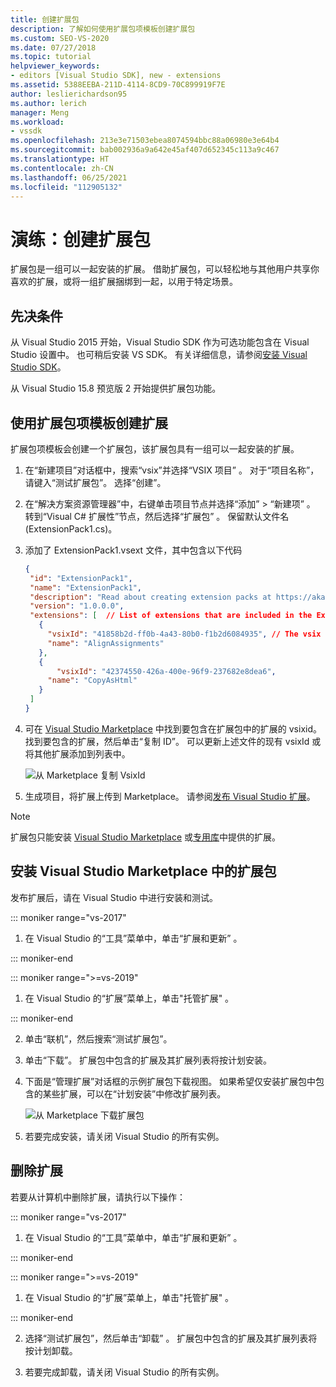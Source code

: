 ```yaml
---
title: 创建扩展包
description: 了解如何使用扩展包项模板创建扩展包
ms.custom: SEO-VS-2020
ms.date: 07/27/2018
ms.topic: tutorial
helpviewer_keywords:
- editors [Visual Studio SDK], new - extensions
ms.assetid: 5388EEBA-211D-4114-8CD9-70C899919F7E
author: leslierichardson95
ms.author: lerich
manager: Meng
ms.workload:
- vssdk
ms.openlocfilehash: 213e3e71503ebea8074594bbc88a06980e3e64b4
ms.sourcegitcommit: bab002936a9a642e45af407d652345c113a9c467
ms.translationtype: HT
ms.contentlocale: zh-CN
ms.lasthandoff: 06/25/2021
ms.locfileid: "112905132"
---
```

# <a name="walkthrough-create-an-extension-pack"></a>演练：创建扩展包

扩展包是一组可以一起安装的扩展。 借助扩展包，可以轻松地与其他用户共享你喜欢的扩展，或将一组扩展捆绑到一起，以用于特定场景。

## <a name="prerequisites"></a>先决条件

从 Visual Studio 2015 开始，Visual Studio SDK 作为可选功能包含在 Visual Studio 设置中。 也可稍后安装 VS SDK。 有关详细信息，请参阅[安装 Visual Studio SDK](../extensibility/installing-the-visual-studio-sdk.md)。

从 Visual Studio 15.8 预览版 2 开始提供扩展包功能。

## <a name="create-an-extension-with-an-extension-pack-item-template"></a>使用扩展包项模板创建扩展

扩展包项模板会创建一个扩展包，该扩展包具有一组可以一起安装的扩展。

1. 在“新建项目”对话框中，搜索“vsix”并选择“VSIX 项目” 。 对于“项目名称”，请键入“测试扩展包”。 选择“创建”。

2. 在“解决方案资源管理器”中，右键单击项目节点并选择“添加” > “新建项”  。 转到“Visual C# 扩展性”节点，然后选择“扩展包” 。 保留默认文件名 (ExtensionPack1.cs)。

3. 添加了 ExtensionPack1.vsext 文件，其中包含以下代码

   ```json
   {
    "id": "ExtensionPack1",
    "name": "ExtensionPack1",
    "description": "Read about creating extension packs at https://aka.ms/vsextpack",
    "version": "1.0.0.0",
    "extensions": [  // List of extensions that are included in the Extension Pack.
      {
        "vsixId": "41858b2d-ff0b-4a43-80b0-f1b2d6084935", // The vsix id of the extension you want to   include.
        "name": "AlignAssignments"
      },
      {
          "vsixId": "42374550-426a-400e-96f9-237682e8dea6",
        "name": "CopyAsHtml"
      }
    ]
   }
   ```

4. 可在 [Visual Studio Marketplace](https://marketplace.visualstudio.com/) 中找到要包含在扩展包中的扩展的 vsixid。 找到要包含的扩展，然后单击“复制 ID”。 可以更新上述文件的现有 vsixId 或将其他扩展添加到列表中。

    ![从 Marketplace 复制 VsixId](media/vsixid-marketplace.png)

5. 生成项目，将扩展上传到 Marketplace。 请参阅[发布 Visual Studio 扩展](../extensibility/walkthrough-publishing-a-visual-studio-extension.md)。

> [!NOTE]
> 扩展包只能安装 [Visual Studio Marketplace](https://marketplace.visualstudio.com/) 或[专用库](../extensibility/how-to-create-an-atom-feed-for-a-private-gallery.md)中提供的扩展。

## <a name="install-the-extension-pack-from-the-visual-studio-marketplace"></a>安装 Visual Studio Marketplace 中的扩展包

发布扩展后，请在 Visual Studio 中进行安装和测试。

::: moniker range="vs-2017"

1. 在 Visual Studio 的“工具”菜单中，单击“扩展和更新” 。

::: moniker-end

::: moniker range=">=vs-2019"

1. 在 Visual Studio 的“扩展”菜单上，单击"托管扩展" 。

::: moniker-end

2. 单击“联机”，然后搜索“测试扩展包”。

3. 单击“下载”。 扩展包中包含的扩展及其扩展列表将按计划安装。

4. 下面是“管理扩展”对话框的示例扩展包下载视图。 如果希望仅安装扩展包中包含的某些扩展，可以在“计划安装”中修改扩展列表。

    ![从 Marketplace 下载扩展包](media/vside-extensionpack.png)

5. 若要完成安装，请关闭 Visual Studio 的所有实例。

## <a name="remove-the-extension"></a>删除扩展

若要从计算机中删除扩展，请执行以下操作：

::: moniker range="vs-2017"

1. 在 Visual Studio 的“工具”菜单中，单击“扩展和更新” 。

::: moniker-end

::: moniker range=">=vs-2019"

1. 在 Visual Studio 的“扩展”菜单上，单击"托管扩展" 。

::: moniker-end

2. 选择“测试扩展包”，然后单击“卸载” 。 扩展包中包含的扩展及其扩展列表将按计划卸载。

3. 若要完成卸载，请关闭 Visual Studio 的所有实例。
